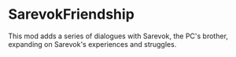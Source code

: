 # SarevokFriendship
This mod adds a series of dialogues with Sarevok, the PC's brother, expanding on Sarevok's experiences and struggles.

